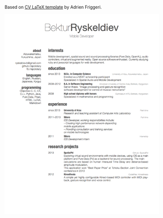 Based on [CV LaTeX template](https://github.com/afriggeri/cv) by Adrien Friggeri.

![Screenshot](https://raw.githubusercontent.com/Apolotary/cv/master/cv_screenshot.png)